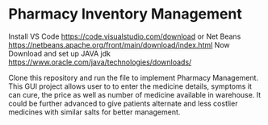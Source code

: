 # Pharmacy Inventory Management 
Install VS Code https://code.visualstudio.com/download or Net Beans https://netbeans.apache.org/front/main/download/index.html
Now Download and set up JAVA jdk https://www.oracle.com/java/technologies/downloads/

Clone this repository and run the file to implement Pharmacy Management.
This GUI project allows user to to enter the medicine details, symptoms it can cure, the price as well as number of medicine available in warehouse. 
It could be further advanced to give patients alternate and less costlier medicines with similar salts for better management.
